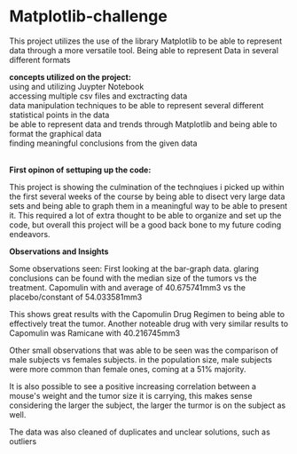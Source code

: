 # Matplotlib-challenge
This project utilizes the use of the library Matplotlib to be able to represent data through a more versatile tool. Being able to represent Data in several different formats 

**concepts utilized on the project:** <br />
using and utilizing Juypter Notebook <br />
accessing multiple csv files and exctracting data <br />
data manipulation techniques to be able to represent several different statistical points in the data <br />
be able to represent data and trends through Matplotlib and being able to format the graphical data<br />
finding meaningful conclusions from the given data<br />
<br />

  **First opinon of settuping up the code:**
  
  This project is showing the culmination of the technqiues i picked up within the first several weeks of the course by being able to disect very large data sets and being able to graph them in a meaningful way to be able to present it. This required a lot of extra thought to be able to organize and set up the code, but overall this project will be a good back bone to my future coding endeavors. 
  
   **Observations and Insights**

 Some observations seen:
First looking at the bar-graph data. glaring conclusions can be found with the median size of the tumors vs the treatment. Capomulin with and average of 40.675741mm3 vs the placebo/constant of 54.033581mm3

This shows great results with the Capomulin Drug Regimen to being able to effectively treat the tumor. Another noteable drug with very similar results to Capomulin was Ramicane with 40.216745mm3

Other small observations that was able to be seen was the comparison of male subjects vs females subjects. in the population size, male subjects were more common than female ones, coming at a 51% majority.

It is also possible to see a positive increasing correlation between a mouse's weight and the tumor size it is carrying, this makes sense considering the larger the subject, the larger the turmor is on the subject as well.

The data was also cleaned of duplicates and unclear solutions, such as outliers
